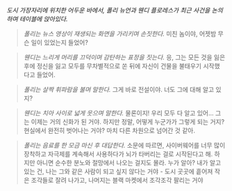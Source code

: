 _도시 가장자리에 위치한 어두운 바에서, 폴리 뉴언과 웬디 플로레스가 최근 사건을 논의하며 테이블에 앉아있다._

> _폴리는 뉴스 영상이 재생되는 화면을 가리키며 손짓한다._ 미친 놈이야, 어젯밤 무슨 일이 있었는지 들었어?

> _웬디는 느리게 머리를 끄덕이며 감탄하는 표정을 짓는다._ 응, 그는 모든 것을 잃은 후에 정신을 잃고 모두를 무차별적으로 쏜 뒤에 자신이 건물을 불태우기 시작했다고 들었어.

> _폴리는 살짝 휘파람을 불며 말한다._ 그게 바로 전설이야. 너도 그에 대해 알고 있지?

> _웬디는 치아 사이로 넓게 웃으며 말한다._ 물론이지! 우리 모두 다 알고 있어... 그는 이제는 거의 신화가 된 거야. 하지만 정말, 어떻게 누군가가 그렇게 되는 거지? 현실에서 완전히 벗어나는 거야? 마치 다른 차원으로 넘어간 것 같아.

> _폴리는 음료를 한 모금 마신 후 대답한다._ 소문에 따르면, 사이버웨어를 너무 많이 장착하고 자극제를 계속해서 사용하다가 뇌가 타버리는 걸로 시작된다고 해. 하지만 아니면 순수한 분노와 절망에서 나오는 걸지도 몰라. 누가 알아? 내가 알고 있는 건, 나는 그와 같은 사람이 되고 싶지 않다는 거야 - 도시 곳곳에 흩어져 작은 조각들로 잘려 나가고, 나머지는 블랙 마켓에서 조각조각 팔리는 거야
